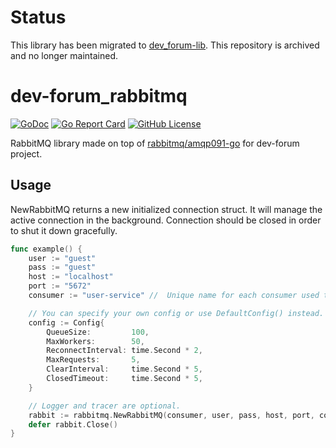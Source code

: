 # Status
This library has been migrated to [dev_forum-lib](https://github.com/krixlion/dev_forum-lib). This repository is archived and no longer maintained.

# dev-forum_rabbitmq
[![GoDoc](https://godoc.org/github.com/krixlion/dev_forum-rabbitmq?status.svg)](https://godoc.org/github.com/krixlion/dev_forum-rabbitmq)
[![Go Report Card](https://goreportcard.com/badge/github.com/krixlion/dev_forum-rabbitmq)](https://goreportcard.com/report/github.com/krixlion/dev_forum-rabbitmq)
[![GitHub License](https://img.shields.io/github/license/krixlion/dev_forum-rabbitmq)](LICENSE)

RabbitMQ library made on top of [rabbitmq/amqp091-go](https://github.com/rabbitmq/amqp091-go) for dev-forum project. 

## Usage
NewRabbitMQ returns a new initialized connection struct.
It will manage the active connection in the background.
Connection should be closed in order to shut it down gracefully.

```go
func example() {
	user := "guest"
	pass := "guest"
	host := "localhost"
	port := "5672"
	consumer := "user-service" //  Unique name for each consumer used to sign messages.

	// You can specify your own config or use DefaultConfig() instead.
	config := Config{
		QueueSize:         100,
		MaxWorkers:        50,
		ReconnectInterval: time.Second * 2,
		MaxRequests:       5,
		ClearInterval:     time.Second * 5,
		ClosedTimeout:     time.Second * 5,
	}

	// Logger and tracer are optional.
	rabbit := rabbitmq.NewRabbitMQ(consumer, user, pass, host, port, config, WithLogger(customLogger))
	defer rabbit.Close()
}
```
